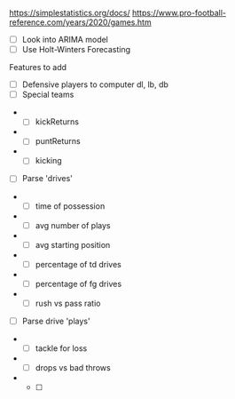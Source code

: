 https://simplestatistics.org/docs/
https://www.pro-football-reference.com/years/2020/games.htm

- [ ] Look into ARIMA model
- [ ] Use Holt-Winters Forecasting

Features to add
- [ ] Defensive players to computer dl, lb, db 
- [ ] Special teams
- - [ ] kickReturns
- - [ ] puntReturns
- - [ ] kicking
- [ ] Parse 'drives' 
- - [ ] time of possession
- - [ ] avg number of plays
- - [ ] avg starting position
- - [ ] percentage of td drives
- - [ ] percentage of fg drives
- - [ ] rush vs pass ratio
- [ ] Parse drive 'plays'
- - [ ] tackle for loss
- - [ ] drops vs bad throws
- - [ ] 